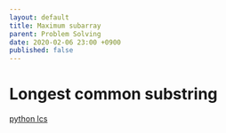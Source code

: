 ```yaml
---
layout: default
title: Maximum subarray
parent: Problem Solving
date: 2020-02-06 23:00 +0900
published: false
---
```


# Longest common substring

[python lcs](https://www.bogotobogo.com/python/python_longest_common_substring_lcs_algorithm_generalized_suffix_tree.php)